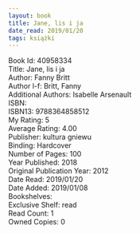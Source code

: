 ```yaml
---
layout: book
title: Jane, lis i ja
date_read: 2019/01/20
tags: książki
---
```


Book Id: 40958334<br />
Title: Jane, lis i ja<br />
Author: Fanny Britt<br />
Author l-f: Britt, Fanny<br />
Additional Authors: Isabelle Arsenault<br />
ISBN: <br />
ISBN13: 9788364858512<br />
My Rating: 5<br />
Average Rating: 4.00<br />
Publisher: kultura gniewu<br />
Binding: Hardcover<br />
Number of Pages: 100<br />
Year Published: 2018<br />
Original Publication Year: 2012<br />
Date Read: 2019/01/20<br />
Date Added: 2019/01/08<br />
Bookshelves: <br />
Exclusive Shelf: read<br />
Read Count: 1<br />
Owned Copies: 0<br />


